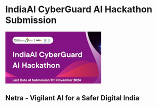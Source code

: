 # IndiaAI CyberGuard AI Hackathon Submission

<!-- ![India AI Poster](assets/indiaai-poster.png) -->
<img src="assets/indiaai-poster.png" alt="India AI Poster" width="300"/>

## Netra -  Vigilant AI for a Safer Digital India

